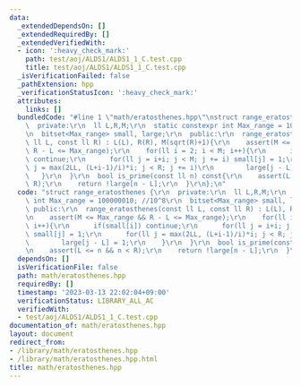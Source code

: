```yaml
---
data:
  _extendedDependsOn: []
  _extendedRequiredBy: []
  _extendedVerifiedWith:
  - icon: ':heavy_check_mark:'
    path: test/aoj/ALDS1/ALDS1_1_C.test.cpp
    title: test/aoj/ALDS1/ALDS1_1_C.test.cpp
  _isVerificationFailed: false
  _pathExtension: hpp
  _verificationStatusIcon: ':heavy_check_mark:'
  attributes:
    links: []
  bundledCode: "#line 1 \"math/eratosthenes.hpp\"\nstruct range_eratosthenes {\r\n\
    \  private:\r\n  ll L,R,M;\r\n  static constexpr int Max_range = 100000010; //10^8\r\
    \n  bitset<Max_range> small, large;\r\n  public:\r\n  range_eratosthenes(const\
    \ ll L, const ll R) : L(L), R(R), M(sqrt(R)+1){\r\n    assert(M <= Max_range &&\
    \ R - L <= Max_range);\r\n    for(ll i = 2; i < M; i++){\r\n      if(small[i])\
    \ continue;\r\n      for(ll j = i+i; j < M; j += i) small[j] = 1;\r\n      for(ll\
    \ j = max(2LL, (L+i-1)/i)*i; j < R; j += i)\r\n        large[j - L] = 1;\r\n \
    \   }\r\n  }\r\n  bool is_prime(const ll n) const{\r\n    assert(L <= n && n <\
    \ R);\r\n    return !large[n - L];\r\n  }\r\n};\n"
  code: "struct range_eratosthenes {\r\n  private:\r\n  ll L,R,M;\r\n  static constexpr\
    \ int Max_range = 100000010; //10^8\r\n  bitset<Max_range> small, large;\r\n \
    \ public:\r\n  range_eratosthenes(const ll L, const ll R) : L(L), R(R), M(sqrt(R)+1){\r\
    \n    assert(M <= Max_range && R - L <= Max_range);\r\n    for(ll i = 2; i < M;\
    \ i++){\r\n      if(small[i]) continue;\r\n      for(ll j = i+i; j < M; j += i)\
    \ small[j] = 1;\r\n      for(ll j = max(2LL, (L+i-1)/i)*i; j < R; j += i)\r\n\
    \        large[j - L] = 1;\r\n    }\r\n  }\r\n  bool is_prime(const ll n) const{\r\
    \n    assert(L <= n && n < R);\r\n    return !large[n - L];\r\n  }\r\n};"
  dependsOn: []
  isVerificationFile: false
  path: math/eratosthenes.hpp
  requiredBy: []
  timestamp: '2023-03-13 22:02:04+09:00'
  verificationStatus: LIBRARY_ALL_AC
  verifiedWith:
  - test/aoj/ALDS1/ALDS1_1_C.test.cpp
documentation_of: math/eratosthenes.hpp
layout: document
redirect_from:
- /library/math/eratosthenes.hpp
- /library/math/eratosthenes.hpp.html
title: math/eratosthenes.hpp
---
```

